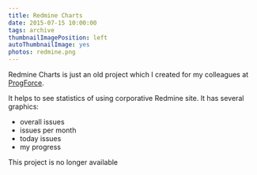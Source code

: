```yaml
---
title: Redmine Charts
date: 2015-07-15 10:00:00
tags: archive
thumbnailImagePosition: left
autoThumbnailImage: yes
photos: redmine.png
---
```


Redmine Charts is just an old project which I created for my colleagues at [ProgForce](https://progforce.com/).
<!-- more -->
It helps to see statistics of using corporative Redmine site. It has several graphics:
* overall issues
* issues per month
* today issues
* my progress

This project is no longer available